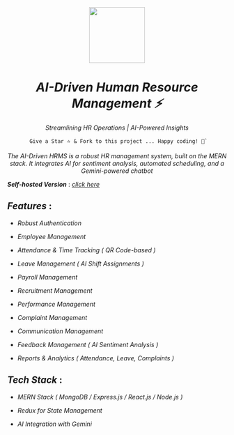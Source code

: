 <div align="center">
    <a href="https://metrohrms.netlify.app">
  <img src="https://metrohrms.netlify.app/metro.png" width="128px" />
    </a>
    <h1><i>AI-Driven Human Resource Management ⚡</i></h1>
    <p align="center">
         <p><i>Streamlining HR Operations | AI-Powered Insights</i></p>
    </p>


```
 Give a Star ⭐️ & Fork to this project ... Happy coding! 🤩`
```

*The AI-Driven HRMS is a robust HR management system, built on the MERN stack. It integrates AI for sentiment analysis, automated scheduling, and a Gemini-powered chatbot*

</div>

***Self-hosted Version*** : [_click here_](https://metrohrms.netlify.app)

## _Features_ :

- _Robust Authentication_
  
- _Employee Management_

- _Attendance & Time Tracking ( QR Code-based )_

- _Leave Management ( AI Shift Assignments )_

- _Payroll Management_

- _Recruitment Management_

- _Performance Management_

- _Complaint Management_

 - _Communication Management_

- _Feedback Management ( AI Sentiment Analysis )_

- _Reports & Analytics ( Attendance, Leave, Complaints )_

## _Tech Stack_ :

- _MERN Stack ( MongoDB / Express.js / React.js / Node.js )_

- _Redux for State Management_

- _AI Integration with Gemini_
